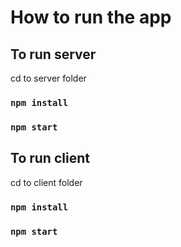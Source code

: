 # How to run the app

## To run server

cd to server folder 

### `npm install`
### `npm start`

## To run client

cd to client folder 

### `npm install`
### `npm start`
